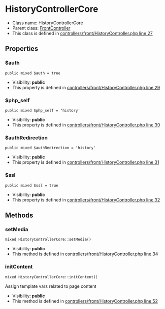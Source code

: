 HistoryControllerCore
===============






* Class name: HistoryControllerCore
* Parent class: [FrontController](FrontControllerCore)
* This class is defined in [controllers/front/HistoryController.php line 27](https://github.com/PrestaShop/PrestaShop/blob/1.6.1.1/controllers/front/HistoryController.php#L27)





Properties
----------


### $auth

    public mixed $auth = true





* Visibility: **public**
* This property is defined in [controllers/front/HistoryController.php line 29](https://github.com/PrestaShop/PrestaShop/blob/1.6.1.1/controllers/front/HistoryController.php#29)


### $php_self

    public mixed $php_self = 'history'





* Visibility: **public**
* This property is defined in [controllers/front/HistoryController.php line 30](https://github.com/PrestaShop/PrestaShop/blob/1.6.1.1/controllers/front/HistoryController.php#30)


### $authRedirection

    public mixed $authRedirection = 'history'





* Visibility: **public**
* This property is defined in [controllers/front/HistoryController.php line 31](https://github.com/PrestaShop/PrestaShop/blob/1.6.1.1/controllers/front/HistoryController.php#31)


### $ssl

    public mixed $ssl = true





* Visibility: **public**
* This property is defined in [controllers/front/HistoryController.php line 32](https://github.com/PrestaShop/PrestaShop/blob/1.6.1.1/controllers/front/HistoryController.php#32)


Methods
-------


### setMedia

    mixed HistoryControllerCore::setMedia()





* Visibility: **public**
* This method is defined in [controllers/front/HistoryController.php line 34](https://github.com/PrestaShop/PrestaShop/blob/1.6.1.1/controllers/front/HistoryController.php#34)




### initContent

    mixed HistoryControllerCore::initContent()

Assign template vars related to page content



* Visibility: **public**
* This method is defined in [controllers/front/HistoryController.php line 52](https://github.com/PrestaShop/PrestaShop/blob/1.6.1.1/controllers/front/HistoryController.php#52)



